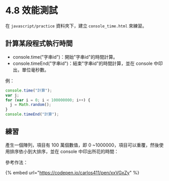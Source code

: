# 4.8 效能測試

在 `javascript/practice` 資料夾下，建立 `console_time.html` 來練習。

## 計算某段程式執行時間

* console.time("字串id")：開始"字串id"的時間計算。
* console.timeEnd("字串id")：結束"字串id"的時間計算，並在 console 中印出，單位毫秒數。

例：

```javascript
console.time("計算");
var j;
for (var i = 0; i < 100000000; i++) {
  j = Math.random();
}
console.timeEnd("計算");
```



## 練習

產生一個陣列，項目有 100 萬個數值，即 0 \~1000000，項目可以重覆，然後使用排序依小到大排序，並在 console 中印出所花的時間：



參考作法：

{% embed url="https://codepen.io/carlos411/pen/xxVGxZy" %}

